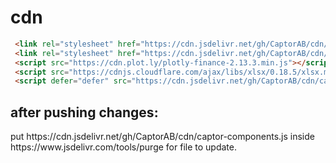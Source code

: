 # cdn


```html
 <link rel="stylesheet" href="https://cdn.jsdelivr.net/gh/CaptorAB/cdn/captor-components.css" />
 <link rel="stylesheet" href="https://cdn.jsdelivr.net/gh/CaptorAB/cdn/style.css" />
 <script src="https://cdn.plot.ly/plotly-finance-2.13.3.min.js"></script>
 <script src="https://cdnjs.cloudflare.com/ajax/libs/xlsx/0.18.5/xlsx.mini.min.js"></script>
 <script defer="defer" src="https://cdn.jsdelivr.net/gh/CaptorAB/cdn/captor-components.js"></script>
```
<h2>
after pushing changes:</h2>
put https://cdn.jsdelivr.net/gh/CaptorAB/cdn/captor-components.js inside https://www.jsdelivr.com/tools/purge for file to update.
